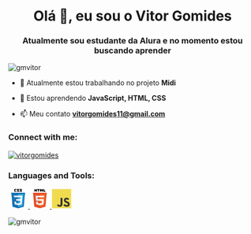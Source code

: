 <h1 align="center">Olá 👋, eu sou o Vitor Gomides</h1>
<h3 align="center">Atualmente sou estudante da Alura e no momento estou buscando aprender</h3>

<p align="left"> <img src="https://komarev.com/ghpvc/?username=gmvitor&label=Profile%20views&color=0e75b6&style=flat" alt="gmvitor" /> </p>

- 🔭 Atualmente estou trabalhando no projeto **Midi**

- 🌱 Estou aprendendo **JavaScript, HTML, CSS**

- 📫 Meu contato **vitorgomides11@gmail.com**

<h3 align="left">Connect with me:</h3>
<p align="left">
<a href="https://linkedin.com/in/gmvitor" target="blank"><img align="center" src="https://raw.githubusercontent.com/rahuldkjain/github-profile-readme-generator/master/src/images/icons/Social/linked-in-alt.svg" alt="vitorgomides" height="30" width="40" /></a>
</p>

<h3 align="left">Languages and Tools:</h3>
<p align="left"> <a href="https://www.w3schools.com/css/" target="_blank" rel="noreferrer"> <img src="https://raw.githubusercontent.com/devicons/devicon/master/icons/css3/css3-original-wordmark.svg" alt="css3" width="40" height="40"/> </a> <a href="https://www.w3.org/html/" target="_blank" rel="noreferrer"> <img src="https://raw.githubusercontent.com/devicons/devicon/master/icons/html5/html5-original-wordmark.svg" alt="html5" width="40" height="40"/> </a> <a href="https://developer.mozilla.org/en-US/docs/Web/JavaScript" target="_blank" rel="noreferrer"> <img src="https://raw.githubusercontent.com/devicons/devicon/master/icons/javascript/javascript-original.svg" alt="javascript" width="40" height="40"/> </a> </p>

<p><img align="center" src="https://github-readme-stats.vercel.app/api/top-langs?username=gmvitor&show_icons=true&locale=en&layout=compact" alt="gmvitor" /></p>
